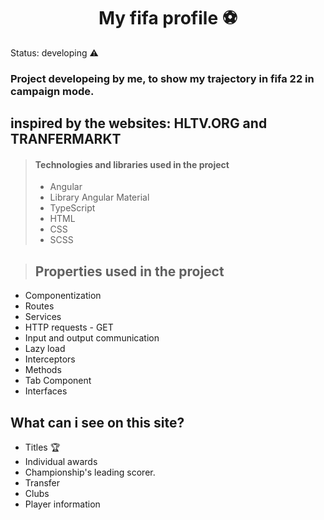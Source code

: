 <h1 align="center" style="text-align: center;">
  My fifa profile
⚽
</h1>

Status: developing ⚠️

 ### Project developeing by me, to show my trajectory in fifa 22 in campaign mode.
 ## inspired by the websites: HLTV.ORG and TRANFERMARKT

> #### Technologies and libraries used in the project
>
> + Angular
> + Library Angular Material
> + TypeScript
> + HTML
> + CSS
> + SCSS

> ## Properties used in the project</h2> 

+ Componentization
+ Routes
+ Services
+ HTTP requests - GET
+ Input and output communication
+ Lazy load
+ Interceptors
+ Methods
+ Tab Component
+ Interfaces


## What can i see on this site?
+ Titles 🏆
+ Individual awards
+ Championship's leading scorer.
+ Transfer
+ Clubs
+ Player information
